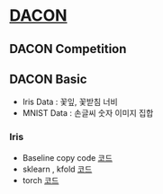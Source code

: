 # [DACON](https://dacon.io/)

## DACON Competition

## DACON Basic
- Iris Data : 꽃잎, 꽃받침 너비 
- MNIST Data : 손글씨 숫자 이미지 집합

### Iris
* Baseline copy code [코드](./Iris_baseline.ipynb)
* sklearn , kfold [코드](./Iris_sklearn.ipynb)
* torch [코드](./Iris_torch)

